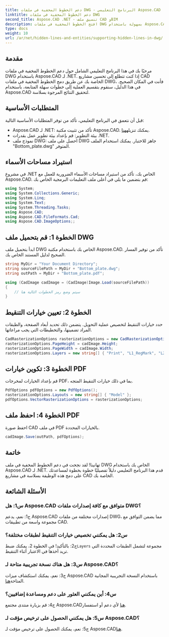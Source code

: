 ```yaml
---
title: دعم الخطوط المخفية في ملفات DWG - البرنامج التعليمي Aspose.CAD
linktitle: دعم الخطوط المخفية في ملفات DWG
second_title: Aspose.CAD .NET - تنسيق ملف CAD وBIM
description: افتح الخطوط المخفية في ملفات DWG بسهولة باستخدام Aspose.CAD لـ .NET. اتبع دليلنا خطوة بخطوة للتكامل السلس.
type: docs
weight: 10
url: /ar/net/hidden-lines-and-entities/supporting-hidden-lines-in-dwg/
--- 
```

## مقدمة

مرحبًا بك في هذا البرنامج التعليمي الشامل حول دعم الخطوط المخفية في ملفات DWG باستخدام Aspose.CAD لـ .NET. إذا كنت تتطلع إلى تحسين مشاريع CAD الخاصة بك عن طريق دمج الخطوط المخفية في ملفات DWG، فأنت في المكان الصحيح. في هذا الدليل، سنقوم بتقسيم العملية إلى خطوات سهلة المتابعة، باستخدام Aspose.CAD لتحقيق النتائج المرجوة بسلاسة.

## المتطلبات الأساسية

قبل أن نتعمق في البرنامج التعليمي، تأكد من توفر المتطلبات الأساسية التالية:
-  Aspose.CAD لـ .NET: تأكد من تثبيت مكتبة Aspose.CAD. يمكنك تنزيله[هنا](https://releases.aspose.com/cad/net/).
- بيئة التطوير: قم بإعداد بيئة تطوير عمل بقدرات .NET.
- نموذج ملف DWG: احصل على ملف DWG جاهز للاختبار. يمكنك استخدام الملف "Bottom_plate.dwg" المتوفر.

## استيراد مساحات الأسماء

في مشروع .NET الخاص بك، تأكد من استيراد مساحات الأسماء الضرورية للعمل مع Aspose.CAD. قم بتضمين ما يلي في أعلى ملف التعليمات البرمجية الخاص بك:

```csharp
using System;
using System.Collections.Generic;
using System.Linq;
using System.Text;
using System.Threading.Tasks;
using Aspose.CAD;
using Aspose.CAD.FileFormats.Cad;
using Aspose.CAD.ImageOptions;;
```

## الخطوة 1: قم بتحميل ملف DWG

ابدأ بتحميل ملف DWG الخاص بك باستخدام مكتبة Aspose.CAD. تأكد من توفير المسار الصحيح لدليل المستند الخاص بك.

```csharp
string MyDir = "Your Document Directory";
string sourceFilePath = MyDir + "Bottom_plate.dwg";
string outPath = MyDir + "Bottom_plate.pdf";

using (CadImage cadImage = (CadImage)Image.Load(sourceFilePath))
{
    // سيتم وضع رمز الخطوات التالية هنا
}
```

## الخطوة 2: تعيين خيارات التنقيط

حدد خيارات التنقيط لتخصيص عملية التحويل. يتضمن ذلك تحديد أبعاد الصفحة، والطبقات المراد تضمينها، والتخطيطات التي يجب مراعاتها.

```csharp
CadRasterizationOptions rasterizationOptions = new CadRasterizationOptions();
rasterizationOptions.PageHeight = cadImage.Height;
rasterizationOptions.PageWidth = cadImage.Width;
rasterizationOptions.Layers = new string[] { "Print", "L1_RegMark", "L2_RegMark" };
```

## الخطوة 3: تكوين خيارات PDF

قم بإعداد الخيارات لمخرجات PDF، بما في ذلك خيارات التنقيط المتجه.

```csharp
PdfOptions pdfOptions = new PdfOptions();
rasterizationOptions.Layouts = new string[] { "Model" };
pdfOptions.VectorRasterizationOptions = rasterizationOptions;
```

## الخطوة 4: احفظ ملف PDF

احفظ صورة CAD في ملف PDF بالخيارات المحددة.

```csharp
cadImage.Save(outPath, pdfOptions);
```

## خاتمة

تهانينا! لقد نجحت في دعم الخطوط المخفية في ملف DWG الخاص بك باستخدام Aspose.CAD لـ .NET. قدم هذا البرنامج التعليمي دليلاً تفصيليًا خطوة بخطوة لمساعدتك على دمج هذه الوظيفة بسلاسة في مشاريع CAD الخاصة بك.

## الأسئلة الشائعة

### س1: هل Aspose.CAD متوافق مع كافة إصدارات ملفات DWG؟

ج1: نعم، يدعم Aspose.CAD إصدارات مختلفة من ملفات DWG، مما يضمن التوافق مع مجموعة واسعة من تطبيقات CAD.

### س2: هل يمكنني تخصيص خيارات التنقيط لطبقات مختلفة؟

 ج2: بالتأكيد! في الخطوة 2، يمكنك ضبط`Layers` مجموعة لتشمل الطبقات المحددة التي تريد أخذها في الاعتبار أثناء التنقيط.

### س3: هل هناك نسخة تجريبية متاحة لـ Aspose.CAD؟

 ج3: نعم، يمكنك استكشاف ميزات Aspose.CAD باستخدام النسخة التجريبية المجانية المتاحة[هنا](https://releases.aspose.com/).

### س4: أين يمكنني العثور على دعم ومساعدة إضافيين؟

 ج4: قم بزيارة منتدى مجتمع Aspose.CAD[هنا](https://forum.aspose.com/c/cad/19) لأي دعم أو استفسار.

### س5: هل يمكنني الحصول على ترخيص مؤقت لـ Aspose.CAD؟

 ج5: نعم، يمكنك الحصول على ترخيص مؤقت لـ Aspose.CAD[هنا](https://purchase.aspose.com/temporary-license/).